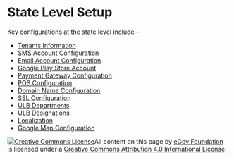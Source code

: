 # State Level Setup

Key configurations at the state level include -

* [Tenants Information](tenants-information.md)
* [SMS Account Configuration](sms-account-configuration.md)
* [Email Account Configuration](email-account-configuration.md)
* [Google Play Store Account](google-play-store-account.md)
* [Payment Gateway Configuration](payment-gateway-configuration.md)
* [POS Configuration](pos-integration-configuration.md)
* [Domain Name Configuration](domain-name-configuration.md)
* [SSL Configuration](ssl-configuration.md)
* [ULB Departments](ulb-departments.md)
* [ULB Designations](ulb-designations.md)
* [Localization](localization.md)
* [Google Map Configuration](google-map-configuration.md)

[![Creative Commons License](https://i.creativecommons.org/l/by/4.0/80x15.png)](http://creativecommons.org/licenses/by/4.0/)All content on this page by [eGov Foundation ](https://egov.org.in/)is licensed under a [Creative Commons Attribution 4.0 International License](http://creativecommons.org/licenses/by/4.0/).

